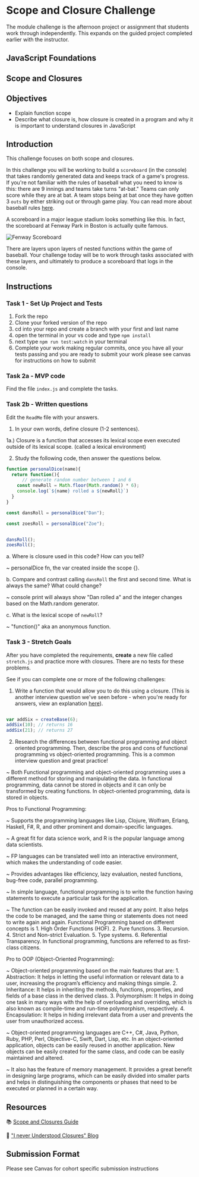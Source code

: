 # Scope and Closure Challenge

The module challenge is the afternoon project or assignment that students work through independently. This expands on the guided project completed earlier with the instructor.

## JavaScript Foundations

## Scope and Closures

## Objectives

- Explain function scope
- Describe what closure is, how closure is created in a program and why it is important to understand closures in JavaScript  

## Introduction

This challenge focuses on both scope and closures.

In this challenge you will be working to build a `scoreboard` (in the console) that takes randomly generated data and keeps track of a game's progress. If you're not familiar with the rules of baseball what you need to know is this: there are 9 innings and teams take turns "at-bat." Teams can only score while they are at bat. A team stops being at bat once they have gotten 3 `outs` by either striking out or through game play. You can read more about baseball rules [here](https://www.rulesofsport.com/sports/baseball.html).

A scoreboard in a major league stadium looks something like this. In fact, the scoreboard at Fenway Park in Boston is actually quite famous. 

![Fenway Scoreboard](https://storage.googleapis.com/afs-prod/media/media:e959506330fd4e5890023c93cfbaac55/800.jpeg)

There are layers upon layers of nested functions within the game of baseball. Your challenge today will be to work through tasks associated with these layers, and ultimately to produce a scoreboard that logs in the console.

## Instructions

### Task 1 - Set Up Project and Tests

1. Fork the repo
2. Clone your forked version of the repo
3. cd into your repo and create a branch with your first and last name
4. open the terminal in your vs code and type `npm install`
5. next type `npm run test:watch` in your terminal
6. Complete your work making regular commits, once you have all your tests passing and you are ready to submit your work please see canvas for instructions on how to submit

### Task 2a - MVP code

Find the file `index.js` and complete the tasks.

### Task 2b - Written questions

Edit the `ReadMe` file with your answers.

1. In your own words, define closure (1-2 sentences).

1a.) Closure is a function that accesses its lexical scope even executed outside of its lexical scope. (called a lexical environment)

2. Study the following code, then answer the questions below.

```js
function personalDice(name){
  return function(){
      // generate random number between 1 and 6
    const newRoll = Math.floor(Math.random() * 6);
    console.log(`${name} rolled a ${newRoll}`)
  }
}

const dansRoll = personalDice("Dan");

const zoesRoll = personalDice("Zoe");


dansRoll();
zoesRoll();

```

a. Where is closure used in this code? How can you tell?

~ personalDice fn, the var created inside the scope {}.

b. Compare and contrast calling `dansRoll` the first and second time. What is always the same? What could change?

~ console print will always show "Dan rolled a" and the integer changes based on the Math.random generator.

c. What is the lexical scope of `newRoll`?

~ "function()" aka an anonymous function.

### Task 3 - Stretch Goals

After you have completed the requirements, **create** a new file called `stretch.js` and practice more with closures. There are no tests for these problems.

See if you can complete one or more of the following challenges:

1. Write a function that would allow you to do this using a closure. (This is another interview question we've seen before - when you're ready for answers, view an explanation [here](https://www.coderbyte.com/algorithm/3-common-javascript-closure-questions)).

```js

var addSix = createBase(6);
addSix(10); // returns 16
addSix(21); // returns 27

```

2. Research the differences between functional programming and object oriented programming. Then, describe the pros and cons of functional programming vs object-oriented programming. This is a common interview question and great practice!

~ Both Functional programming and object-oriented programming uses a different method for storing and manipulating the data. In functional programming, data cannot be stored in objects and it can only be transformed by creating functions. In object-oriented programming, data is stored in objects.

Pros to Functional Programming: 

~ Supports the programming languages like Lisp, Clojure, Wolfram, Erlang, Haskell, F#, R, and other prominent and domain-specific languages. 

~ A great fit for data science work, and R is the popular language among data scientists.

~ FP languages can be translated well into an interactive environment, which makes the understanding of code easier.

~ Provides advantages like efficiency, lazy evaluation, nested functions, bug-free code, parallel programming. 

~ In simple language, functional programming is to write the function having statements to execute a particular task for the application.

~ The function can be easily invoked and reused at any point.  It also helps the code to be managed, and the same thing or statements does not need to write again and again.
Functional Programming based on different concepts is 1. High Order Functions (HOF). 2. Pure functions. 3. Recursion. 4. Strict and Non-strict Evaluation. 5. Type systems. 6. Referential Transparency. In functional programming, functions are referred to as first-class citizens.

Pro to OOP (Object-Oriented Programming):

~ Object-oriented programming based on the main features that are: 1. Abstraction: It helps in letting the useful information or relevant data to a user, increasing the program’s efficiency and making things simple. 2. Inheritance: It helps in inheriting the methods, functions, properties, and fields of a base class in the derived class. 3. Polymorphism: It helps in doing one task in many ways with the help of overloading and overriding, which is also known as compile-time and run-time polymorphism, respectively. 4. Encapsulation: It helps in hiding irrelevant data from a user and prevents the user from unauthorized access.

~ Object-oriented programming languages are C++, C#, Java, Python, Ruby, PHP, Perl, Objective-C, Swift, Dart, Lisp, etc. In an object-oriented application, objects can be easily reused in another application. New objects can be easily created for the same class, and code can be easily maintained and altered.

~ It also has the feature of memory management. It provides a great benefit in designing large programs, which can be easily divided into smaller parts and helps in distinguishing the components or phases that need to be executed or planned in a certain way.

## Resources

📚 [Scope and Closures Guide](https://css-tricks.com/javascript-scope-closures/)

🧠 ["I never Understood Closures" Blog](https://medium.com/dailyjs/i-never-understood-javascript-closures-9663703368e8)

## Submission Format

Please see Canvas for cohort specific submission instructions 
